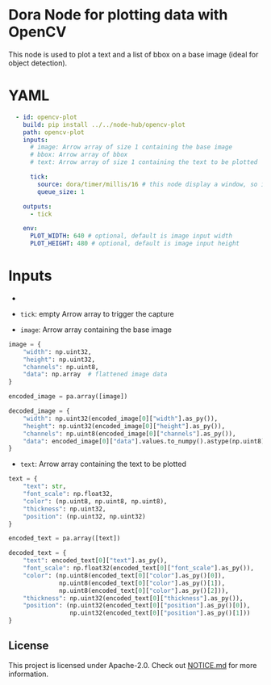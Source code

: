 # Dora Node for plotting data with OpenCV

This node is used to plot a text and a list of bbox on a base image (ideal for object detection).

# YAML

```yaml
  - id: opencv-plot
    build: pip install ../../node-hub/opencv-plot
    path: opencv-plot
    inputs:
      # image: Arrow array of size 1 containing the base image
      # bbox: Arrow array of bbox
      # text: Arrow array of size 1 containing the text to be plotted

      tick:
        source: dora/timer/millis/16 # this node display a window, so it's better to deflect the timer, so when the window is closed, the ticks are not sent anymore in the graph
        queue_size: 1

    outputs:
      - tick

    env:
      PLOT_WIDTH: 640 # optional, default is image input width
      PLOT_HEIGHT: 480 # optional, default is image input height
```

# Inputs
- 
- `tick`: empty Arrow array to trigger the capture

- `image`: Arrow array containing the base image

```python
image = {
    "width": np.uint32,
    "height": np.uint32,
    "channels": np.uint8,
    "data": np.array  # flattened image data
}

encoded_image = pa.array([image])

decoded_image = {
    "width": np.uint32(encoded_image[0]["width"].as_py()),
    "height": np.uint32(encoded_image[0]["height"].as_py()),
    "channels": np.uint8(encoded_image[0]["channels"].as_py()),
    "data": encoded_image[0]["data"].values.to_numpy().astype(np.uint8)
} 

```

- `text`: Arrow array containing the text to be plotted

```python
text = {
    "text": str,
    "font_scale": np.float32,
    "color": (np.uint8, np.uint8, np.uint8),
    "thickness": np.uint32,
    "position": (np.uint32, np.uint32)
}

encoded_text = pa.array([text])

decoded_text = {
    "text": encoded_text[0]["text"].as_py(),
    "font_scale": np.float32(encoded_text[0]["font_scale"].as_py()),
    "color": (np.uint8(encoded_text[0]["color"].as_py()[0]),
              np.uint8(encoded_text[0]["color"].as_py()[1]),
              np.uint8(encoded_text[0]["color"].as_py()[2])),
    "thickness": np.uint32(encoded_text[0]["thickness"].as_py()),
    "position": (np.uint32(encoded_text[0]["position"].as_py()[0]),
                 np.uint32(encoded_text[0]["position"].as_py()[1]))
}
``` 

## License

This project is licensed under Apache-2.0. Check out [NOTICE.md](../../NOTICE.md) for more information.
